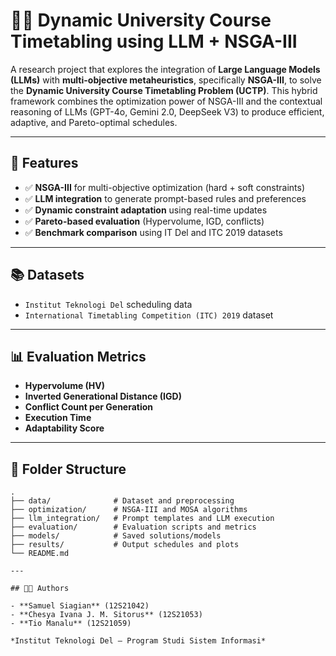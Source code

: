# 🧠📅 Dynamic University Course Timetabling using LLM + NSGA-III

A research project that explores the integration of **Large Language Models (LLMs)** with **multi-objective metaheuristics**, specifically **NSGA-III**, to solve the **Dynamic University Course Timetabling Problem (UCTP)**. This hybrid framework combines the optimization power of NSGA-III and the contextual reasoning of LLMs (GPT-4o, Gemini 2.0, DeepSeek V3) to produce efficient, adaptive, and Pareto-optimal schedules.

---

## 📌 Features

- ✅ **NSGA-III** for multi-objective optimization (hard + soft constraints)
- ✅ **LLM integration** to generate prompt-based rules and preferences
- ✅ **Dynamic constraint adaptation** using real-time updates
- ✅ **Pareto-based evaluation** (Hypervolume, IGD, conflicts)
- ✅ **Benchmark comparison** using IT Del and ITC 2019 datasets

---

## 📚 Datasets

- `Institut Teknologi Del` scheduling data
- `International Timetabling Competition (ITC) 2019` dataset

---
## 📊 Evaluation Metrics

- **Hypervolume (HV)**
- **Inverted Generational Distance (IGD)**
- **Conflict Count per Generation**
- **Execution Time**
- **Adaptability Score**

---

## 📂 Folder Structure

```plaintext
.
├── data/              # Dataset and preprocessing
├── optimization/      # NSGA-III and MOSA algorithms
├── llm_integration/   # Prompt templates and LLM execution
├── evaluation/        # Evaluation scripts and metrics
├── models/            # Saved solutions/models
├── results/           # Output schedules and plots
└── README.md

---

## 👨‍💻 Authors

- **Samuel Siagian** (12S21042)  
- **Chesya Ivana J. M. Sitorus** (12S21053)  
- **Tio Manalu** (12S21059)  

*Institut Teknologi Del — Program Studi Sistem Informasi*





